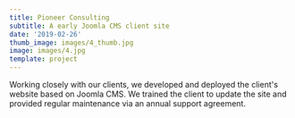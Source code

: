 ```yaml
---
title: Pioneer Consulting
subtitle: A early Joomla CMS client site
date: '2019-02-26'
thumb_image: images/4_thumb.jpg
image: images/4.jpg
template: project
---
```

Working closely with our clients, we developed and deployed the client's website based on Joomla CMS. We trained the client to update the site and provided regular maintenance via an annual support agreement.